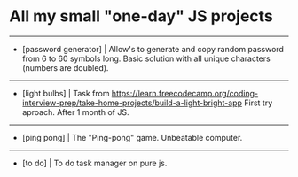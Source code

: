 # All my small "one-day" JS projects

--------------------------------------------------------------------------
- [password generator] |
Allow's to generate and copy random password from 6 to 60 symbols long.
Basic solution with all unique characters (numbers are doubled).

--------------------------------------------------------------------------
- [light bulbs] | 
Task from https://learn.freecodecamp.org/coding-interview-prep/take-home-projects/build-a-light-bright-app 
First try aproach. After 1 month of JS.

--------------------------------------------------------------------------
- [ping pong] | 
The "Ping-pong" game. Unbeatable computer.


--------------------------------------------------------------------------
- [to do] | 
To do task manager on pure js.